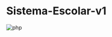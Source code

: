 # Sistema-Escolar-v1
![php](https://user-images.githubusercontent.com/71534078/127014295-557379ba-5a8b-4b71-a391-542d72a8e78d.jpg)
